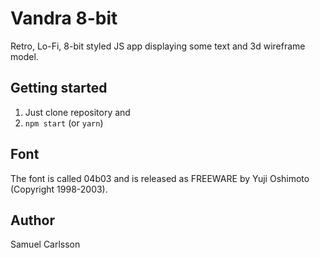 # Vandra 8-bit
Retro, Lo-Fi, 8-bit styled JS app displaying some text and 
3d wireframe model.

## Getting started
1. Just clone repository and 
2. `npm start` (or `yarn`)

## Font 
The font is called 04b03 and is released as FREEWARE by Yuji Oshimoto (Copyright 1998-2003).

## Author
Samuel Carlsson

